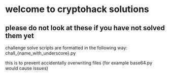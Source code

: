 # welcome to cryptohack solutions
## please do not look at these if you have not solved them yet

challenge solve scripts are formatted in the following way:
chall_{name_with_underscore}.py

this is to prevent accidentally overwriting files (for example base64.py would cause issues)